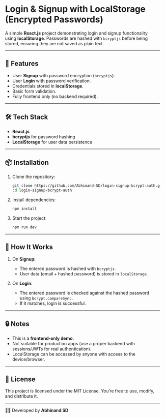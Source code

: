 
# Login & Signup with LocalStorage (Encrypted Passwords)

A simple **React.js** project demonstrating login and signup functionality using **localStorage**.
Passwords are hashed with `bcryptjs` before being stored, ensuring they are not saved as plain text.

---

## 🚀 Features

* User **Signup** with password encryption (`bcryptjs`).
* User **Login** with password verification.
* Credentials stored in **localStorage**.
* Basic form validation.
* Fully frontend only (no backend required).

---

## 🛠️ Tech Stack

* **React.js**
* **bcryptjs** for password hashing
* **LocalStorage** for user data persistence

---

## 📦 Installation

1. Clone the repository:

   ```bash
   git clone https://github.com/Abhinand-SD/login-signup-bcrypt-auth.git
   cd login-signup-bcrypt-auth
   ```

2. Install dependencies:

   ```bash
   npm install
   ```

3. Start the project:

   ```bash
   npm run dev
   ```

---

## 📌 How It Works

1. On **Signup**:

   * The entered password is hashed with `bcryptjs`.
   * User data (email + hashed password) is stored in `localStorage`.

2. On **Login**:

   * The entered password is checked against the hashed password using `bcrypt.compareSync`.
   * If it matches, login is successful.

---

## 🔒 Notes

* This is a **frontend-only demo**.
* Not suitable for production apps (use a proper backend with sessions/JWTs for real authentication).
* LocalStorage can be accessed by anyone with access to the device/browser.

---

## 📄 License

This project is licensed under the MIT License.
You’re free to use, modify, and distribute it.

---

👨‍💻 Developed by **Abhinand SD**
